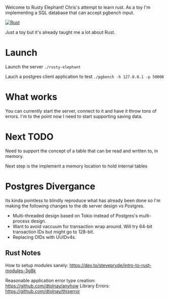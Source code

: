 Welcome to Rusty Elephant! Chris's attempt to learn rust. As a toy I'm implementing a SQL database that can accept pgbench input.

[![Rust](https://github.com/chotchki/rusty-elephant/actions/workflows/rust.yml/badge.svg)](https://github.com/chotchki/rusty-elephant/actions/workflows/rust.yml)

Just a toy but it's already taught me a lot about Rust.

# Launch

Launch the server
`./rusty-elephant`

Lauch a postgres client application to test
`./pgbench -h 127.0.0.1 -p 50000`


# What works

You can currently start the server, connect to it and have it throw tons of errors. I'm to the point now I need to start supporting saving data.

# Next TODO

Need to support the concept of a table that can be read and written to, in memory.

Next step is the implement a memory location to hold internal tables


# Postgres Divergance

Its kinda pointless to blindly reproduce what has already been done so I'm making the following changes to the db server design vs Postgres.

* Multi-threaded design based on Tokio instead of Postgres's multi-process design.
* Want to avoid vaccuum for transaction wrap around. Will try 64-bit transaction IDs but might go to 128-bit.
* Replacing OIDs with UUIDv4s.

## Rust Notes
How to setup modules sanely: https://dev.to/stevepryde/intro-to-rust-modules-3g8k

Reasonable application error type creation: https://github.com/dtolnay/anyhow
Library Errors: https://github.com/dtolnay/thiserror
